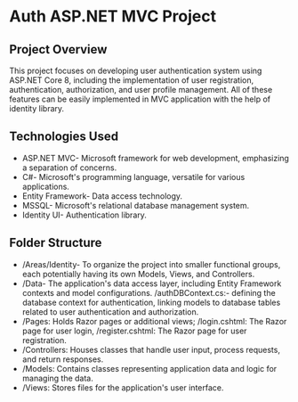 # Auth ASP.NET MVC Project

## Project Overview

This project focuses on developing user authentication system using ASP.NET Core 8, including the implementation of user registration, authentication, authorization, and user profile management. All of these features can be easily implemented in MVC application with the help of identity library. 

## Technologies Used

- ASP.NET MVC- Microsoft framework for web development, emphasizing a separation of concerns.
- C#- Microsoft's programming language, versatile for various applications.
- Entity Framework- Data access technology.
- MSSQL- Microsoft's relational database management system.
- Identity UI- Authentication library. 

## Folder Structure

- /Areas/Identity- To organize the project into smaller functional groups, each potentially having its own Models, Views, and Controllers.
- /Data- The application's data access layer, including Entity Framework contexts and model configurations. /authDBContext.cs:- defining the database context for authentication, linking models to database tables related to user authentication and authorization.
- /Pages: Holds Razor pages or additional views; /login.cshtml: The Razor page for user login, /register.cshtml: The Razor page for user registration.
- /Controllers: Houses classes that handle user input, process requests, and return responses.
- /Models: Contains classes representing application data and logic for managing the data.
- /Views: Stores files for the application's user interface.
  
